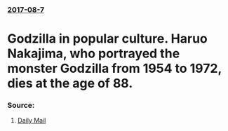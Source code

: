 ### [2017-08-7](/news/2017/08/7/index.md)

# Godzilla in popular culture. Haruo Nakajima, who portrayed the monster Godzilla from 1954 to 1972, dies at the age of 88. 




### Source:

1. [Daily Mail](http://www.dailymail.co.uk/tvshowbiz/article-4770094/Haruo-Nakajima-famously-wore-Godzilla-suit-dead-88.html)
